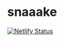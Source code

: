 # snaaake

[![Netlify Status](https://api.netlify.com/api/v1/badges/7b7a8288-709b-4f69-8fc9-912a94094c97/deploy-status)](https://app.netlify.com/sites/snaaake/deploys)
